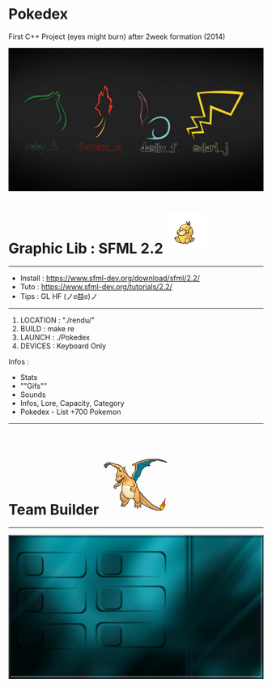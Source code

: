 # Pokedex
First C++ Project  (eyes might burn) after 2week formation (2014)

![](./rendu/ressources/images/mainmenu.jpg)

# Graphic Lib : SFML 2.2  ![](./rendu/ressources/sprites/54.png)
-------------------------------------------------
 * Install : https://www.sfml-dev.org/download/sfml/2.2/
 * Tuto : https://www.sfml-dev.org/tutorials/2.2/
 * Tips : GL HF (ノಠ益ಠ)ノ
-------------------------------------------------



1. LOCATION : "./rendu/"
2. BUILD : make re 
3. LAUNCH : ./Pokedex
4. DEVICES : Keyboard Only

Infos : 
- Stats
- ""Gifs""
- Sounds
- Infos, Lore, Capacity, Category
- Pokedex - List +700 Pokemon
-------------------------------------------------

# Team Builder ![](./rendu/ressources/images/Sprite_6_x_006.png)
-------------------------------------------------
![](./rendu/ressources/images/teambuilder.jpg)
